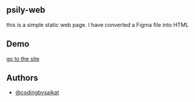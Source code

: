 ## psily-web
this is a simple static web page. I have converted a Figma file into HTML
## Demo 
[go to the site](https://awesomeopensource.com/project/elangosundar/awesome-README-templates)
## Authors
- [@codingbysaikat](https://www.github.com/codingbysaikat)
